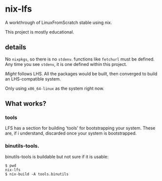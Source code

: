 # nix-lfs

A workthrough of LinuxFromScratch stable using nix.

This project is mostly educational.

## details

No `nixpkgs`, so there is no `stdenv`. functions like
`fetchurl` must be defined. Any time you see `stdenv`, it
is one defined within this project.

*Might* follows LHS. All the packages would be built, then converged
to build an LHS-compatible system.

Only using `x86_64-linux` as the system right now.

## What works?

### tools

LFS has a section for building 'tools' for bootstrapping
your system. These are, if i understand, discarded once
your system is bootstrapped.

### binutils-tools.

binutils-tools is buildable but not sure if it is usable:

	$ pwd
	nix-lfs
	$ nix-build -A tools.binutils
